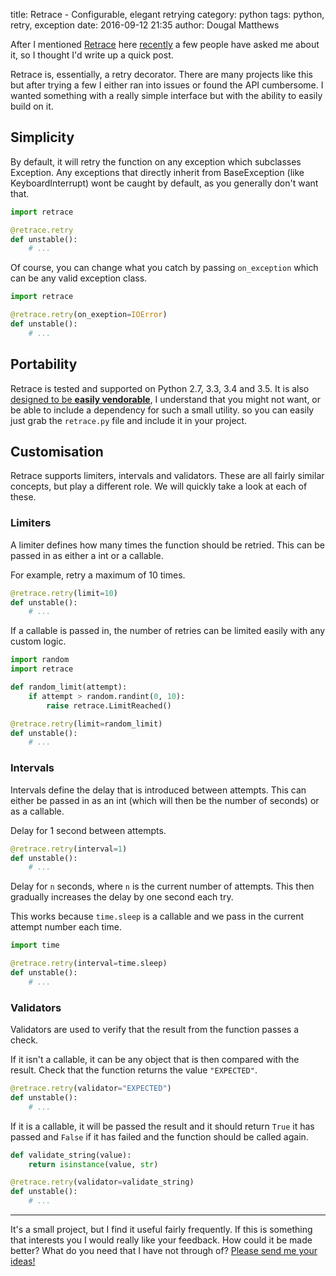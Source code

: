 title: Retrace - Configurable, elegant retrying
category: python
tags: python, retry, exception
date: 2016-09-12 21:35
author: Dougal Matthews

After I mentioned [Retrace] here [recently][pbr-post] a few people have asked
me about it, so I thought I'd write up a quick post.

Retrace is, essentially, a retry decorator. There are many projects like this
but after trying a few I either ran into issues or found the API cumbersome. I
wanted something with a really simple interface but with the ability to easily
build on it.


## Simplicity

By default, it will retry the function on any exception which subclasses
Exception. Any exceptions that directly inherit from BaseException (like
KeyboardInterrupt) wont be caught by default, as you generally don't want
that.

```python
import retrace

@retrace.retry
def unstable():
    # ...
```

Of course, you can change what you catch by passing ``on_exception`` which can
be any valid exception class.

```python
import retrace

@retrace.retry(on_exeption=IOError)
def unstable():
    # ...
```

## Portability

Retrace is tested and supported on Python 2.7, 3.3, 3.4 and 3.5. It is also
[designed to be **easily vendorable**][vendorable], I understand that you
might not want, or be able to include a dependency for such a small utility.
so you can easily just grab the `retrace.py` file and include it in your
project.


## Customisation

Retrace supports limiters, intervals and validators. These are all fairly
similar concepts, but play a different role. We will quickly take a look at
each of these.

### Limiters

A limiter defines how many times the function should be retried. This can be
passed in as either a int or a callable.

For example, retry a maximum of 10 times.

```python
@retrace.retry(limit=10)
def unstable():
    # ...
```

If a callable is passed in, the number of retries can be limited easily with
any custom logic.


```python
import random
import retrace

def random_limit(attempt):
    if attempt > random.randint(0, 10):
        raise retrace.LimitReached()

@retrace.retry(limit=random_limit)
def unstable():
    # ...
```

### Intervals

Intervals define the delay that is introduced between attempts. This can
either be passed in as an int (which will then be the number of seconds) or as
a callable.

Delay for 1 second between attempts.

```python
@retrace.retry(interval=1)
def unstable():
    # ...
```

Delay for `n` seconds, where `n` is the current number of attempts. This then
gradually increases the delay by one second each try.

This works because `time.sleep` is a callable and we pass in the current
attempt number each time.

```python
import time

@retrace.retry(interval=time.sleep)
def unstable():
    # ...
```

### Validators

Validators are used to verify that the result from the function passes a
check.

If it isn't a callable, it can be any object that is then compared with the
result. Check that the function returns the value `"EXPECTED"`.

```python
@retrace.retry(validator="EXPECTED")
def unstable():
    # ...
```

If it is a callable, it will be passed the result and it should return `True`
it has passed and `False` if it has failed and the function should be called
again.


```python
def validate_string(value):
    return isinstance(value, str)

@retrace.retry(validator=validate_string)
def unstable():
    # ...
```

---

It's a small project, but I find it useful fairly frequently. If this is
something that interests you I would really like your feedback. How could it
be made better? What do you need that I have not through of? [Please send me
your ideas!][gh-issues]

[Retrace]: https://github.com/d0ugal/retrace
[pbr-post]: /2016/Sep/01/automate-publishing-to-pypi-with-pbr-and-travis/
[vendorable]: http://d0ugal.github.io/retrace/#vendoring
[gh-issues]: https://github.com/d0ugal/retrace/issues/new
